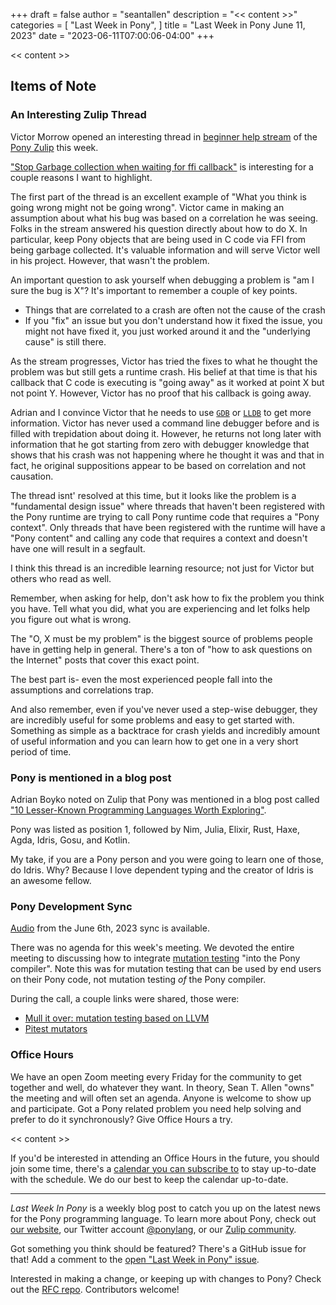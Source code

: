 +++
draft = false
author = "seantallen"
description = "<< content >>"
categories = [
    "Last Week in Pony",
]
title = "Last Week in Pony June 11, 2023"
date = "2023-06-11T07:00:06-04:00"
+++

<< content >>

## Items of Note

### An Interesting Zulip Thread

Victor Morrow opened an interesting thread in [beginner help stream](https://ponylang.zulipchat.com/#narrow/stream/189985-beginner-help) of the [Pony Zulip](https://ponylang.zulipchat.com/) this week.

["Stop Garbage collection when waiting for ffi callback"](https://ponylang.zulipchat.com/#narrow/stream/189985-beginner-help/topic/Stop.20Garbage.20collection.20when.20waiting.20for.20ffi.20callback) is interesting for a couple reasons I want to highlight.

The first part of the thread is an excellent example of "What you think is going wrong might not be going wrong". Victor came in making an assumption about what his bug was based on a correlation he was seeing. Folks in the stream answered his question directly about how to do X. In particular, keep Pony objects that are being used in C code via FFI from being garbage collected. It's valuable information and will serve Victor well in his project. However, that wasn't the problem.

An important question to ask yourself when debugging a problem is "am I sure the bug is X"? It's important to remember a couple of key points.

- Things that are correlated to a crash are often not the cause of the crash
- If you "fix" an issue but you don't understand how it fixed the issue, you might not have fixed it, you just worked around it and the "underlying cause" is still there.

As the stream progresses, Victor has tried the fixes to what he thought the problem was but still gets a runtime crash. His belief at that time is that his callback that C code is executing is "going away" as it worked at point X but not point Y. However, Victor has no proof that his callback is going away.

Adrian and I convince Victor that he needs to use [`GDB`](https://en.wikipedia.org/wiki/GNU_Debugger) or [`LLDB`](https://lldb.llvm.org/) to get more information. Victor has never used a command line debugger before and is filled with trepidation about doing it. However, he returns not long later with information that he got starting from zero with debugger knowledge that shows that his crash was not happening where he thought it was and that in fact, he original suppositions appear to be based on correlation and not causation.

The thread isnt' resolved at this time, but it looks like the problem is a "fundamental design issue" where threads that haven't been registered with the Pony runtime are trying to call Pony runtime code that requires a "Pony context". Only threads that have been registered with the runtime will have a "Pony content" and calling any code that requires a context and doesn't have one will result in a segfault.

I think this thread is an incredible learning resource; not just for Victor but others who read as well.

Remember, when asking for help, don't ask how to fix the problem you think you have. Tell what you did, what you are experiencing and let folks help you figure out what is wrong.

The "O, X must be my problem" is the biggest source of problems people have in getting help in general. There's a ton of "how to ask questions on the Internet" posts that cover this exact point.

The best part is- even the most experienced people fall into the assumptions and correlations trap.

And also remember, even if you've never used a step-wise debugger, they are incredibly useful for some problems and easy to get started with. Something as simple as a backtrace for crash yields and incredibly amount of useful information and you can learn how to get one in a very short period of time.

### Pony is mentioned in a blog post

Adrian Boyko noted on Zulip that Pony was mentioned in a blog post called ["10 Lesser-Known Programming Languages Worth Exploring"](https://levelup.gitconnected.com/10-lesser-known-programming-languages-worth-exploring-fb2ef988e0d5).

Pony was listed as position 1, followed by Nim, Julia, Elixir, Rust, Haxe, Agda, Idris, Gosu, and Kotlin.

My take, if you are a Pony person and you were going to learn one of those, do Idris. Why? Because I love dependent typing and the creator of Idris is an awesome fellow.

### Pony Development Sync

[Audio](https://sync-recordings.ponylang.io/r/2023_06_06.m4a) from the June 6th, 2023 sync is available.

There was no agenda for this week's meeting. We devoted the entire meeting to discussing how to integrate [mutation testing](https://en.wikipedia.org/wiki/Mutation_testing) "into the Pony compiler". Note this was for mutation testing that can be used by end users on their Pony code, not mutation testing *of* the Pony compiler.

During the call, a couple links were shared, those were:

- [Mull it over: mutation testing based on LLVM](https://arxiv.org/abs/1908.01540)
- [Pitest mutators](https://pitest.org/quickstart/mutators/)

### Office Hours

We have an open Zoom meeting every Friday for the community to get together and well, do whatever they want. In theory, Sean T. Allen "owns" the meeting and will often set an agenda. Anyone is welcome to show up and participate. Got a Pony related problem you need help solving and prefer to do it synchronously? Give Office Hours a try.

<< content >>

If you'd be interested in attending an Office Hours in the future, you should join some time, there's a [calendar you can subscribe to](https://calendar.google.com/calendar/ical/4465e68ae24131ae00461a40893f2637a2c9ac510e311a44ff78680e2f183ce3%40group.calendar.google.com/public/basic.ics) to stay up-to-date with the schedule. We do our best to keep the calendar up-to-date.

---

_Last Week In Pony_ is a weekly blog post to catch you up on the latest news for the Pony programming language. To learn more about Pony, check out [our website](https://ponylang.io), our Twitter account [@ponylang](https://twitter.com/ponylang), or our [Zulip community](https://ponylang.zulipchat.com).

Got something you think should be featured? There's a GitHub issue for that! Add a comment to the [open "Last Week in Pony" issue](https://github.com/ponylang/ponylang.github.io/issues?q=is%3Aissue+is%3Aopen+label%3Alast-week-in-pony).

Interested in making a change, or keeping up with changes to Pony? Check out the [RFC repo](https://github.com/ponylang/rfcs). Contributors welcome!
